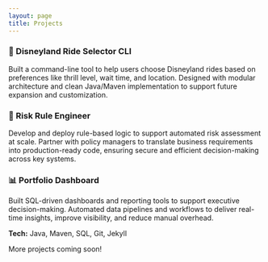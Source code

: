 ```yaml
---
layout: page
title: Projects
---
```


### 🎢 Disneyland Ride Selector CLI
Built a command-line tool to help users choose Disneyland rides based on preferences like thrill level, wait time, and location. Designed with modular architecture and clean Java/Maven implementation to support future expansion and customization.

### 🔐 Risk Rule Engineer  
Develop and deploy rule-based logic to support automated risk assessment at scale. Partner with policy managers to translate business requirements into production-ready code, ensuring secure and efficient decision-making across key systems.

### 📊 Portfolio Dashboard  
Built SQL-driven dashboards and reporting tools to support executive decision-making. Automated data pipelines and workflows to deliver real-time insights, improve visibility, and reduce manual overhead.

**Tech:** Java, Maven, SQL, Git, Jekyll

More projects coming soon!